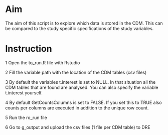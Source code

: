 # Aim
The aim of this script is to explore which data is stored in the CDM. This can be compared to the study specific specifications of the study variables.

# Instruction

1 Open the to_run.R file with Rstudio

2 Fill the variable path with the location of the CDM tables (csv files)

3 By default the variables t.interest is set to NULL. In that situation all the CDM tables that are found are analysed. You can also specify the variable t.interest    yourself.

4 By default GetCountsColumns is set to FALSE. If you set this to TRUE also counts per columns are executed in addition to the unique row count.

5 Run the ro_run file

6 Go to g_output and upload the csv files (1 file per CDM table) to DRE
